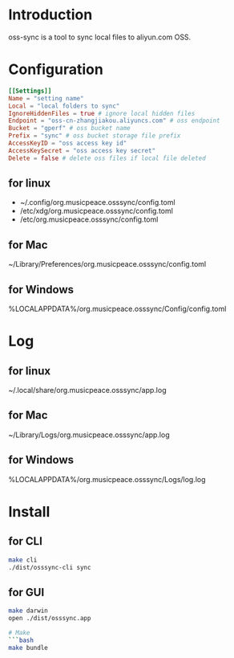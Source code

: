 # Introduction

oss-sync is a tool to sync local files to aliyun.com OSS.

# Configuration

```toml
[[Settings]]
Name = "setting name"
Local = "local folders to sync"
IgnoreHiddenFiles = true # ignore local hidden files
Endpoint = "oss-cn-zhangjiakou.aliyuncs.com" # oss endpoint
Bucket = "gperf" # oss bucket name
Prefix = "sync" # oss bucket storage file prefix
AccessKeyID = "oss access key id"
AccessKeySecret = "oss access key secret"
Delete = false # delete oss files if local file deleted
```

## for linux

- ~/.config/org.musicpeace.osssync/config.toml
- /etc/xdg/org.musicpeace.osssync/config.toml
- /etc/org.musicpeace.osssync/config.toml

## for Mac

~/Library/Preferences/org.musicpeace.osssync/config.toml

## for Windows

%LOCALAPPDATA%/org.musicpeace.osssync/Config/config.toml

# Log

## for linux

~/.local/share/org.musicpeace.osssync/app.log

## for Mac

~/Library/Logs/org.musicpeace.osssync/app.log

## for Windows

%LOCALAPPDATA%/org.musicpeace.osssync/Logs/log.log

# Install

## for CLI

```bash
make cli
./dist/osssync-cli sync
```

## for GUI

````bash
make darwin
open ./dist/osssync.app

# Make
```bash
make bundle
````
